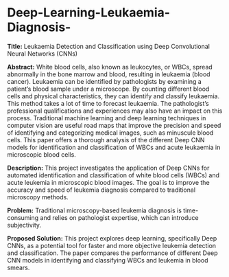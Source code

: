 # Deep-Learning-Leukaemia-Diagnosis-

**Title:**
Leukaemia Detection and Classification using Deep Convolutional Neural Networks (CNNs)

**Abstract:**
White blood cells, also known as leukocytes, or
WBCs, spread abnormally in the bone marrow and blood, resulting in leukaemia (blood cancer). Leukaemia can be identified
by pathologists by examining a patient’s blood sample under
a microscope. By counting different blood cells and physical
characteristics, they can identify and classify leukaemia. This
method takes a lot of time to forecast leukaemia. The pathologist’s
professional qualifications and experiences may also have an
impact on this process. Traditional machine learning and deep
learning techniques in computer vision are useful road maps that
improve the precision and speed of identifying and categorizing
medical images, such as minuscule blood cells. This paper offers
a thorough analysis of the different Deep CNN models for
identification and classification of WBCs and acute leukaemia
in microscopic blood cells.

**Description:**
This project investigates the application of Deep CNNs for automated identification and classification of white blood cells (WBCs) and acute leukemia in microscopic blood images.
The goal is to improve the accuracy and speed of leukemia diagnosis compared to traditional microscopy methods.

**Problem:**
Traditional microscopy-based leukemia diagnosis is time-consuming and relies on pathologist expertise, which can introduce subjectivity.

**Proposed Solution:**
This project explores deep learning, specifically Deep CNNs, as a potential tool for faster and more objective leukemia detection and classification.
The paper compares the performance of different Deep CNN models in identifying and classifying WBCs and leukemia in blood smears.
